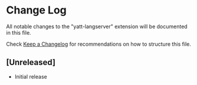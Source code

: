 # Change Log

All notable changes to the "yatt-langserver" extension will be documented in this file.

Check [Keep a Changelog](http://keepachangelog.com/) for recommendations on how to structure this file.

## [Unreleased]

- Initial release